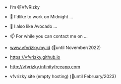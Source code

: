 -  I’m @VfvRizky


- 🌙 I'dlike to work on Midnight ...
- 🥑 I also like Avocado ...
- 📫 For while you can contact me on ...
- www.vfvrizky.my.id (📆until November/2022)
- https://vfvrizky.github.io 
- http://vfvrizky.infinityfreeapp.com
- vfvrizky.site (empty hosting) (📆until February/2023)
<!---
VfvRizky/VfvRizky is a ✨ special ✨ repository because its `README.md` (this file) appears on your GitHub profile.
You can click the Preview link to take a look at your changes.
--->

